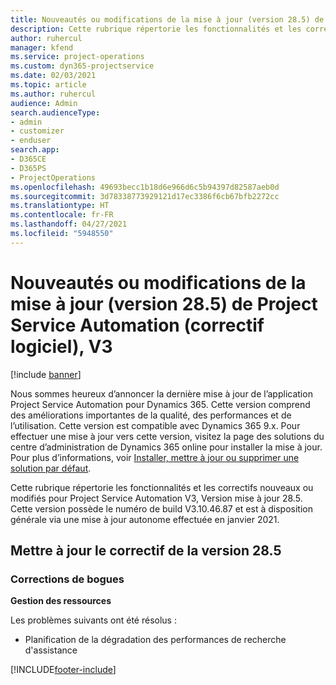```yaml
---
title: Nouveautés ou modifications de la mise à jour (version 28.5) de Project Service Automation (correctif logiciel), V3
description: Cette rubrique répertorie les fonctionnalités et les correctifs disponibles pour la mise à jour (version 28.5), correctif logiciel, V3 de Project Service Automation.
author: ruhercul
manager: kfend
ms.service: project-operations
ms.custom: dyn365-projectservice
ms.date: 02/03/2021
ms.topic: article
ms.author: ruhercul
audience: Admin
search.audienceType:
- admin
- customizer
- enduser
search.app:
- D365CE
- D365PS
- ProjectOperations
ms.openlocfilehash: 49693becc1b18d6e966d6c5b94397d82587aeb0d
ms.sourcegitcommit: 3d78338773929121d17ec3386f6cb67bfb2272cc
ms.translationtype: HT
ms.contentlocale: fr-FR
ms.lasthandoff: 04/27/2021
ms.locfileid: "5948550"
---
```

# <a name="whats-new-or-changed-in-project-service-automation-update-release-285-v3"></a>Nouveautés ou modifications de la mise à jour (version 28.5) de Project Service Automation (correctif logiciel), V3

[!include [banner](../includes/psa-now-project-operations.md)]

Nous sommes heureux d’annoncer la dernière mise à jour de l’application Project Service Automation pour Dynamics 365. Cette version comprend des améliorations importantes de la qualité, des performances et de l’utilisation. Cette version est compatible avec Dynamics 365 9.x. Pour effectuer une mise à jour vers cette version, visitez la page des solutions du centre d’administration de Dynamics 365 online pour installer la mise à jour. Pour plus d’informations, voir [Installer, mettre à jour ou supprimer une solution par défaut](/power-platform/admin/install-remove-preferred-solution).

Cette rubrique répertorie les fonctionnalités et les correctifs nouveaux ou modifiés pour Project Service Automation V3, Version mise à jour 28.5. Cette version possède le numéro de build V3.10.46.87 et est à disposition générale via une mise à jour autonome effectuée en janvier 2021.

## <a name="update-release-285-hotfix"></a>Mettre à jour le correctif de la version 28.5

### <a name="bug-fixes"></a>Corrections de bogues

**Gestion des ressources**

Les problèmes suivants ont été résolus :

- Planification de la dégradation des performances de recherche d'assistance



[!INCLUDE[footer-include](../includes/footer-banner.md)]